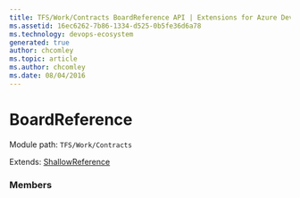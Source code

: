 ```yaml
---
title: TFS/Work/Contracts BoardReference API | Extensions for Azure DevOps Services
ms.assetid: 16ec6262-7b86-1334-d525-0b5fe36d6a78
ms.technology: devops-ecosystem
generated: true
author: chcomley
ms.topic: article
ms.author: chcomley
ms.date: 08/04/2016
---
```


# BoardReference

Module path: `TFS/Work/Contracts`

Extends: [ShallowReference](../../../TFS/Work/Contracts/ShallowReference.md)

### Members

